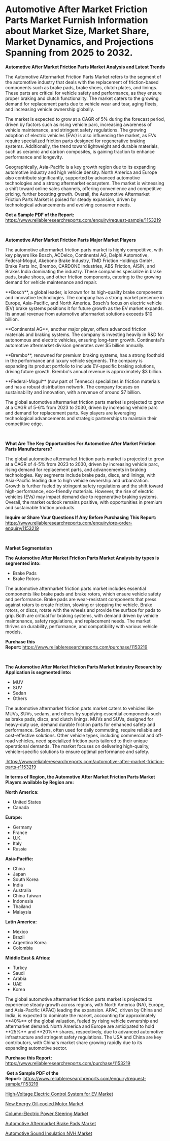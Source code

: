 <p><h1>Automotive After Market Friction Parts Market Furnish Information about Market Size, Market Share, Market Dynamics, and Projections Spanning from 2025 to 2032.</h1></p><p><strong>Automotive After Market Friction Parts Market Analysis and Latest Trends</strong></p>
<p><p>The Automotive Aftermarket Friction Parts Market refers to the segment of the automotive industry that deals with the replacement of friction-based components such as brake pads, brake shoes, clutch plates, and linings. These parts are critical for vehicle safety and performance, as they ensure proper braking and clutch functionality. The market caters to the growing demand for replacement parts due to vehicle wear and tear, aging fleets, and increasing vehicle ownership globally.</p><p>The market is expected to grow at a CAGR of 5% during the forecast period, driven by factors such as rising vehicle parc, increasing awareness of vehicle maintenance, and stringent safety regulations. The growing adoption of electric vehicles (EVs) is also influencing the market, as EVs require specialized friction parts designed for regenerative braking systems. Additionally, the trend toward lightweight and durable materials, such as ceramic and carbon composites, is gaining traction to enhance performance and longevity.</p><p>Geographically, Asia-Pacific is a key growth region due to its expanding automotive industry and high vehicle density. North America and Europe also contribute significantly, supported by advanced automotive technologies and a strong aftermarket ecosystem. The market is witnessing a shift toward online sales channels, offering convenience and competitive pricing, further boosting growth. Overall, the Automotive Aftermarket Friction Parts Market is poised for steady expansion, driven by technological advancements and evolving consumer needs.</p></p>
<p><strong>Get a Sample PDF of the Report:&nbsp;</strong> <a href="https://www.reliableresearchreports.com/enquiry/request-sample/1153219?utm_campaign=41&utm_medium=2&utm_source=Github&utm_content=ia&utm_term=24012025&utm_id=automotive-after-market-friction-parts">https://www.reliableresearchreports.com/enquiry/request-sample/1153219</a></p>
<p>&nbsp;</p>
<p><strong>Automotive After Market Friction Parts Major Market Players</strong></p>
<p><p>The automotive aftermarket friction parts market is highly competitive, with key players like Bosch, ACDelco, Continental AG, Delphi Automotive, Federal-Mogul, Akebono Brake Industry, TMD Friction Holdings GmbH, Brake Parts Inc, Brembo, CARDONE Industries, ABS Friction, AISIN, and Brakes India dominating the industry. These companies specialize in brake pads, brake shoes, and other friction components, catering to the growing demand for vehicle maintenance and repair.</p><p>**Bosch**, a global leader, is known for its high-quality brake components and innovative technologies. The company has a strong market presence in Europe, Asia-Pacific, and North America. Bosch's focus on electric vehicle (EV) brake systems positions it for future growth as the EV market expands. Its annual revenue from automotive aftermarket solutions exceeds $10 billion.</p><p>**Continental AG**, another major player, offers advanced friction materials and braking systems. The company is investing heavily in R&D for autonomous and electric vehicles, ensuring long-term growth. Continental's automotive aftermarket division generates over $5 billion annually.</p><p>**Brembo**, renowned for premium braking systems, has a strong foothold in the performance and luxury vehicle segments. The company is expanding its product portfolio to include EV-specific braking solutions, driving future growth. Brembo's annual revenue is approximately $3 billion.</p><p>**Federal-Mogul** (now part of Tenneco) specializes in friction materials and has a robust distribution network. The company focuses on sustainability and innovation, with a revenue of around $7 billion.</p><p>The global automotive aftermarket friction parts market is projected to grow at a CAGR of 5-6% from 2023 to 2030, driven by increasing vehicle parc and demand for replacement parts. Key players are leveraging technological advancements and strategic partnerships to maintain their competitive edge.</p></p>
<p>&nbsp;</p>
<p><strong>What Are The Key Opportunities For Automotive After Market Friction Parts Manufacturers?</strong></p>
<p><p>The global automotive aftermarket friction parts market is projected to grow at a CAGR of 4-5% from 2023 to 2030, driven by increasing vehicle parc, rising demand for replacement parts, and advancements in braking technologies. Key segments include brake pads, discs, and linings, with Asia-Pacific leading due to high vehicle ownership and urbanization. Growth is further fueled by stringent safety regulations and the shift toward high-performance, eco-friendly materials. However, the rise of electric vehicles (EVs) may impact demand due to regenerative braking systems. Overall, the market outlook remains positive, with opportunities in premium and sustainable friction products.</p></p>
<p><strong>Inquire or Share Your Questions If Any Before Purchasing This Report:</strong> <a href="https://www.reliableresearchreports.com/enquiry/pre-order-enquiry/1153219?utm_campaign=41&utm_medium=2&utm_source=Github&utm_content=ia&utm_term=24012025&utm_id=automotive-after-market-friction-parts">https://www.reliableresearchreports.com/enquiry/pre-order-enquiry/1153219</a></p>
<p>&nbsp;</p>
<p><strong>Market Segmentation</strong></p>
<p><strong>The Automotive After Market Friction Parts Market Analysis by types is segmented into:</strong></p>
<p><ul><li>Brake Pads</li><li>Brake Rotors</li></ul></p>
<p><p>The automotive aftermarket friction parts market includes essential components like brake pads and brake rotors, which ensure vehicle safety and performance. Brake pads are wear-resistant components that press against rotors to create friction, slowing or stopping the vehicle. Brake rotors, or discs, rotate with the wheels and provide the surface for pads to grip. Both are critical for braking systems, with demand driven by vehicle maintenance, safety regulations, and replacement needs. The market thrives on durability, performance, and compatibility with various vehicle models.</p></p>
<p><strong>Purchase this Report:&nbsp;</strong><a href="https://www.reliableresearchreports.com/purchase/1153219?utm_campaign=41&utm_medium=2&utm_source=Github&utm_content=ia&utm_term=24012025&utm_id=automotive-after-market-friction-parts">https://www.reliableresearchreports.com/purchase/1153219</a></p>
<p>&nbsp;</p>
<p><strong>The Automotive After Market Friction Parts Market Industry Research by Application is segmented into:</strong></p>
<p><ul><li>MUV</li><li>SUV</li><li>Sedan</li><li>Others</li></ul></p>
<p><p>The automotive aftermarket friction parts market caters to vehicles like MUVs, SUVs, sedans, and others by supplying essential components such as brake pads, discs, and clutch linings. MUVs and SUVs, designed for heavy-duty use, demand durable friction parts for enhanced safety and performance. Sedans, often used for daily commuting, require reliable and cost-effective solutions. Other vehicle types, including commercial and off-road vehicles, need specialized friction parts tailored to their unique operational demands. The market focuses on delivering high-quality, vehicle-specific solutions to ensure optimal performance and safety.</p></p>
<p><a href="https://www.reliableresearchreports.com/automotive-after-market-friction-parts-r1153219?utm_campaign=41&utm_medium=2&utm_source=Github&utm_content=ia&utm_term=24012025&utm_id=automotive-after-market-friction-parts">&nbsp;https://www.reliableresearchreports.com/automotive-after-market-friction-parts-r1153219</a></p>
<p><strong>In terms of Region, the Automotive After Market Friction Parts Market Players available by Region are:</strong></p>
<p>
    <p> <strong> North America: </strong>
        <ul>
            <li>United States</li>
            <li>Canada</li>
        </ul>
        </p> 
    <p> <strong> Europe: </strong>
        <ul>
            <li>Germany</li>
            <li>France</li>
            <li>U.K.</li>
            <li>Italy</li>
            <li>Russia</li>
        </ul>
        </p> 
    <p> <strong> Asia-Pacific: </strong>
        <ul>
            <li>China</li>
            <li>Japan</li>
            <li>South Korea</li>
            <li>India</li>
            <li>Australia</li>
            <li>China Taiwan</li>
            <li>Indonesia</li>
            <li>Thailand</li>
            <li>Malaysia</li>
        </ul>
        </p> 
    <p> <strong> Latin America: </strong>
        <ul>
            <li>Mexico</li>
            <li>Brazil</li>
            <li>Argentina Korea</li>
            <li>Colombia</li>
        </ul>
        </p> 
    <p> <strong> Middle East & Africa: </strong>
        <ul>
            <li>Turkey</li>
            <li>Saudi</li>
            <li>Arabia</li>
            <li>UAE</li>
            <li>Korea</li>
        </ul>
    </p>
    </p>
<p><p>The global automotive aftermarket friction parts market is projected to experience steady growth across regions, with North America (NA), Europe, and Asia-Pacific (APAC) leading the expansion. APAC, driven by China and India, is expected to dominate the market, accounting for approximately **40%** of the global valuation, fueled by rising vehicle ownership and aftermarket demand. North America and Europe are anticipated to hold **25%** and **20%** shares, respectively, due to advanced automotive infrastructure and stringent safety regulations. The USA and China are key contributors, with China's market share growing rapidly due to its expanding automotive sector.</p></p>
<p><strong>Purchase this Report: </strong><a href="https://www.reliableresearchreports.com/purchase/1153219?utm_campaign=41&utm_medium=2&utm_source=Github&utm_content=ia&utm_term=24012025&utm_id=automotive-after-market-friction-parts">https://www.reliableresearchreports.com/purchase/1153219</a></p>
<p>&nbsp;<strong>Get a Sample PDF of the Report:&nbsp;&nbsp;</strong><a href="https://www.reliableresearchreports.com/enquiry/request-sample/1153219?utm_campaign=41&utm_medium=2&utm_source=Github&utm_content=ia&utm_term=24012025&utm_id=automotive-after-market-friction-parts">https://www.reliableresearchreports.com/enquiry/request-sample/1153219</a></p>
<p><strong></strong></p>
<p><p><a href="https://github.com/kbollin866/Market-Research-Report-List-1/blob/main/high-voltage-electric-control-system-for-ev-market.md?utm_campaign=41&utm_medium=2&utm_source=Github&utm_content=ia&utm_term=24012025&utm_id=automotive-after-market-friction-parts">High-Voltage Electric Control System for EV Market</a></p><p><a href="https://github.com/nicoletavirag/Market-Research-Report-List-5/blob/main/new-energy-oil-cooled-motor-market.md?utm_campaign=41&utm_medium=2&utm_source=Github&utm_content=ia&utm_term=24012025&utm_id=automotive-after-market-friction-parts">New Energy Oil-cooled Motor Market</a></p><p><a href="https://github.com/mauripalmi/Market-Research-Report-List-5/blob/main/column-electric-power-steering-market.md?utm_campaign=41&utm_medium=2&utm_source=Github&utm_content=ia&utm_term=24012025&utm_id=automotive-after-market-friction-parts">Column-Electric Power Steering Market</a></p><p><a href="https://github.com/sca704osol/Market-Research-Report-List-1/blob/main/automotive-aftermarket-brake-pads-market.md?utm_campaign=41&utm_medium=2&utm_source=Github&utm_content=ia&utm_term=24012025&utm_id=automotive-after-market-friction-parts">Automotive Aftermarket Brake Pads Market</a></p><p><a href="https://github.com/sholympia197070/Market-Research-Report-List-1/blob/main/automotive-sound-insulation-nvh-market.md?utm_campaign=41&utm_medium=2&utm_source=Github&utm_content=ia&utm_term=24012025&utm_id=automotive-after-market-friction-parts">Automotive Sound Insulation NVH Market</a></p></p>
